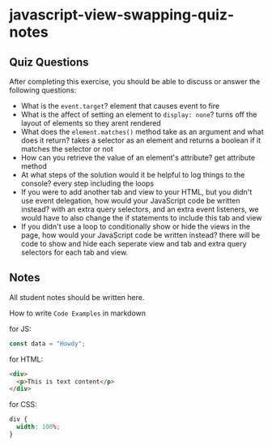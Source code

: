# javascript-view-swapping-quiz-notes

## Quiz Questions

After completing this exercise, you should be able to discuss or answer the following questions:

- What is the `event.target`?
element that causes event to fire
- What is the affect of setting an element to `display: none`?
turns off the layout of elements so they arent rendered
- What does the `element.matches()` method take as an argument and what does it return?
takes a selector as an element and returns a boolean if it matches the selector or not
- How can you retrieve the value of an element's attribute?
get attribute method
- At what steps of the solution would it be helpful to log things to the console?
every step including the loops
- If you were to add another tab and view to your HTML, but you didn't use event delegation, how would your JavaScript code be written instead?
with an extra query selectors, and an extra event listeners, we would have to also change the if statements to include this tab and view
- If you didn't use a loop to conditionally show or hide the views in the page, how would your JavaScript code be written instead?
there will be code to show and hide each seperate view and tab and extra query selectors for each tab and view.
## Notes

All student notes should be written here.


How to write `Code Examples` in markdown

for JS:

```javascript
const data = "Howdy";
```

for HTML:

```html
<div>
  <p>This is text content</p>
</div>
```

for CSS:

```css
div {
  width: 100%;
}
```
